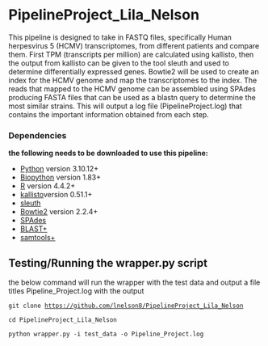 # PipelineProject_Lila_Nelson
 
This pipeline is designed to take in FASTQ files, specifically Human herpesvirus 5 (HCMV) transcriptomes, from different patients and compare them. First TPM (transcripts per million) are calculated using kallisto, then the output from kallisto can be given to the tool sleuth and used to determine differentially expressed genes. Bowtie2 will be used to create an index for the HCMV genome and map the transcriptomes to the index. The reads that mapped to the HCMV genome can be assembled using SPAdes producing FASTA files that can be used as a blastn query to determine the most similar strains. This will output a log file (PipelineProject.log) that contains the important information obtained from each step. 

### Dependencies

**the following needs to be downloaded to use this pipeline:**

- [Python](https://www.python.org/downloads/source/) version 3.10.12+
- [Biopython](https://biopython.org/wiki/Download) version 1.83+
- [R](https://cran.r-project.org/mirrors.html) version 4.4.2+
- [<ins>kallisto</ins>](https://pachterlab.github.io/kallisto/download)version 0.51.1+ 
- [<ins>sleuth</ins>](https://pachterlab.github.io/sleuth/download)
- [<ins>Bowtie2</ins>](https://github.com/BenLangmead/bowtie2) version 2.2.4+
- [<ins>SPAdes</ins>](https://github.com/ablab/spades?tab=readme-ov-file) 
- [<ins>BLAST+</ins>](https://www.ncbi.nlm.nih.gov/books/NBK569861/)
- [<ins>samtools+</ins>](https://github.com/samtools/samtools)

## Testing/Running the wrapper.py script
the below command will run the wrapper with the test data and output a file titles Pipeline_Project.log with the output 

<code>git clone https://github.com/lnelson8/PipelineProject_Lila_Nelson</code>

<code>cd PipelineProject_Lila_Nelson</code>

<code>python wrapper.py -i test_data -o Pipeline_Project.log </code>

